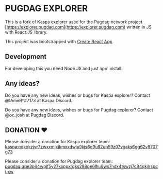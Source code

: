 # PUGDAG EXPLORER

This is a fork of Kaspa explorer used for the Pugdag network project [https://explorer.pugdag.com](https://explorer.pugdag.com) written in JS with React.JS library.

This project was bootstrapped with [Create React App](https://github.com/facebook/create-react-app).

## Development

For developing this you need Node.JS and just npm install.

## Any ideas?

Do you have any new ideas, wishes or bugs for Kaspa explorer? Contact @lAmeR^#7173 at Kaspa Discord.

Do you have any new ideas, wishes or bugs for Pugdag explorer? Contact @ox_josh at Pugdag Discord.

## DONATION ♥

Please consider a donation for Kaspa explorer team: [kaspa:qqkqkzjvr7zwxxmjxjkmxxdwju9kjs6e9u82uh59z07vgaks6gg62v8707g73](https://explorer.kaspa.org/addresses/kaspa:qqkqkzjvr7zwxxmjxjkmxxdwju9kjs6e9u82uh59z07vgaks6gg62v8707g73)

Please consider a donation for Pugdag explorer team: [pugdag:qqe3p64wpjf5y27kxppxrgks298ge6lhu6ws7ndx4tswzj7c84qkjlrspcuxw](https://explorer.pugdagcoin.com/addresses/pugdag:qqe3p64wpjf5y27kxppxrgks298ge6lhu6ws7ndx4tswzj7c84qkjlrspcuxw)
